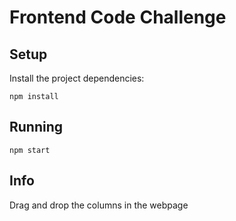 #  Frontend Code Challenge

## Setup

Install the project dependencies:

`npm install`

## Running


`npm start`


## Info

Drag and drop the columns in the webpage

